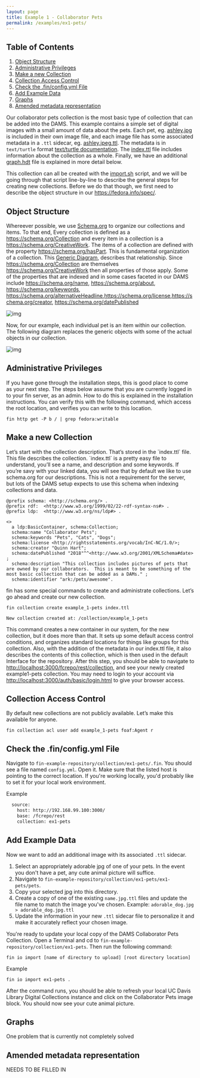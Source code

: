 ```yaml
---
layout: page
title: Example 1 - Collaborator Pets
permalink: /examples/ex1-pets/
---
```


## Table of Contents

1. [Object Structure](#org2ad71b7)
2. [Administrative Privileges](#org09009e1)
3. [Make a new Collection](#org376d22c)
4. [Collection Access Control](#org15e1dc4)
5. [Check the .fin/config.yml File](#orgadfd184)
6. [Add Example Data](#orgadfd185)
7. [Graphs](#orgfd006fc)
8. [Amended metadata representation](#org642851f)

Our collaborator pets collection is the most basic type of collection that can
be added into the DAMS. This example contains a simple set of digital images
with a small amount of data about the pets. Each pet, eg. [ashley.jpg](https://github.com/UCDavisLibrary/fin-example-repository/blob/master/collection/ex1-pets/ex1-pets/pets/ashley.jpg) is included
in their own image file, and each image file has some associated metadata in a
`.ttl` sidecar, eg. [ashley.jpeg.ttl](https://github.com/UCDavisLibrary/fin-example-repository/blob/master/collection/ex1-pets/ex1-pets/pets/ashley.jpg.ttl). The metadata is in `text/turtle` format [text/turtle documentation](https://www.w3.org/TeamSubmission/turtle/).
The [index.ttl](./index.ttl) file includes information about the collection as a whole.
Finally, we have an additional [graph.hdt](./graph.hdt) file is explained in more detail below.

This collection can all be created with the [import.sh](./import.sh) script, and we will be
going through that script line-by-line to describe the general steps for
creating new collections.  Before we do that though, we first need to describe
the object structure in our <https://fedora.info/spec/>.

<a id="org2ad71b7"></a>

## Object Structure

Whereever possible, we use [Schema.org](https://schema.org/) to organize our collections and items.
To that end, Every collection is defined as a <https://schema.org/Collection> and every item in a
collection is a <https://schema.org/CreativeWork>. The items of a collection are defined
with the property <https://schema.org/hasPart>.  This is fundamental organization of a
collection. This [Generic Diagram](./docs/generic_diagram.png), describes that relationship.  Since
<https://schema.org/Collection> are themselves <https://schema.org/CreativeWork> then all properties of
those apply.  Some of the properties that are indexed and in some cases
faceted in our DAMS include <https://schema.org/name>, <https://schema.org/about>, <https://schema.org/keywords>,
<https://schema.org/alternativeHeadline>,<https://schema.org/license>,<https://schema.org/creator>,
<https://schema.org/datePublished>

![img](https://raw.githubusercontent.com/UCDavisLibrary/fin-example-repository/master/collection/ex1-pets/docs/generic_diagram.png)

Now, for our example, each individual pet is an item within our collection.  The
following diagram replaces the generic objects with some of the actual objects
in our collection.

![img](https://raw.githubusercontent.com/UCDavisLibrary/fin-example-repository/master/collection/ex1-pets/docs/diagram.png)

<a id="org09009e1"></a>

## Administrative Privileges

If you have gone through the installation steps, this is good place to come as
your next step.  The steps below assume that you are currently logged in to your
fin server, as an admin.  How to do this is explained in the installation
instructions.  You can verify this with the following command, which access the
root location, and verifies you can write to this location.

  `fin http get -P b / | grep fedora:writable`

<a id="org376d22c"></a>

## Make a new Collection

Let&rsquo;s start with the collection description.  That&rsquo;s stored in the \`index.ttl\`
file.  This file describes the collection. \`index.ttl\` is a pretty easy file to
understand, you&rsquo;ll see a name, and description and some keywords.  If you&rsquo;re
savy with your linked data, you will see that by default we like to use
schema.org for our descriptions.  This is not a requirement for the server, but
lots of the DAMS setup expects to use this schema when indexing collections and
data.

    @prefix schema: <http://schema.org/> .
    @prefix rdf:  <http://www.w3.org/1999/02/22-rdf-syntax-ns#> .
    @prefix ldp:  <http://www.w3.org/ns/ldp#> .

    <>
      a ldp:BasicContainer, schema:Collection;
      schema:name "Collaborator Pets";
      schema:keywords "Pets", "Cats", "Dogs";
      schema:license <http://rightsstatements.org/vocab/InC-NC/1.0/>;
      schema:creator "Quinn Hart";
      schema:datePublished "2018"^^<http://www.w3.org/2001/XMLSchema#date>  ;
      schema:description "This collection includes pictures of pets that are owned by our collaborators.  This is meant to be something of the most basic collection that can be added as a DAMs." ;
      schema:identifier "ark:/pets/awesome".

fin has some special commands to create and administrate collections.  Let&rsquo;s
go ahead and create our new collection.

`fin collection create example_1-pets index.ttl`

`New collection created at: /collection/example_1-pets`

This command creates a new container in our system, for the new collection, but
it does more than that. It sets up some default access control conditions, and
organizes standard locations for things like groups for this collection. Also,
with the addition of the metadata in our index.ttl file, it also describes the
contents of this collection, which is then used in the default Interface for the
repository. After this step, you should be able to navigate to
<http://localhost:3000/fcrepo/rest/collection>, and see your newly created
example1-pets collection. You may need to login to your account via
<http://localhost:3000/auth/basic/login.html> to give your browser access.

<a id="org15e1dc4"></a>

## Collection Access Control

By default new collections are not publicly available.  Let&rsquo;s make this
available for anyone.

  `fin collection acl user add example_1-pets foaf:Agent r`

<a id="orgadfd184"></a>

## Check the .fin/config.yml File

Navigate to `fin-example-repository/collection/ex1-pets/.fin`. You should see a file named `config.yml`. Open it. Make sure that the listed host is pointing to the correct location. If you're working locally, you'd probably like to set it for your local work environment.

Example

```bash
  source:  
    host: http://192.168.99.100:3000/
    base: /fcrepo/rest
    collection: ex1-pets
```

<a id="orgadfd185"></a>

## Add Example Data

Now we want to add an additional image with its associated `.ttl` sidecar.

1. Select an appropriately adorable jpg of one of your pets. In the event you don't have a pet, any cute animal picture will suffice.
2. Navigate to `fin-example-repository/collection/ex1-pets/ex1-pets/pets`.
3. Copy your selected jpg into this directory.
4. Create a copy of one of the existing `name.jpg.ttl` files and update the file name to match the image you've chosen. Example: `adorable_dog.jpg > adorable_dog.jpg.ttl`
5. Update the information in your new `.ttl` sidecar file to personalize it and make it accurately reflect your chosen image.
  
You're ready to update your local copy of the DAMS Collaborator Pets Collection.
Open a Terminal and cd to `fin-example-repository/collection/ex1-pets`. Then run the following command:

    fin io import [name of directory to upload] [root directory location]

   Example

    fin io import ex1-pets .

After the command runs, you should be able to refresh your local UC Davis Library Digital Collections instance and click on the Collaborator Pets image block.  You should now see your cute animal picture.

<a id="orgfd006fc"></a>

## Graphs

One problem that is currently not completely solved

<a id="org642851f"></a>

## Amended metadata representation

NEEDS TO BE FILLED IN

